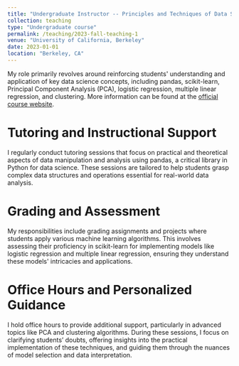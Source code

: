 ```yaml
---
title: "Undergraduate Instructor -- Principles and Techniques of Data Science"
collection: teaching
type: "Undergraduate course"
permalink: /teaching/2023-fall-teaching-1
venue: "University of California, Berkeley"
date: 2023-01-01
location: "Berkeley, CA"
---
```


My role primarily revolves around reinforcing students' understanding and application of key data science concepts, including pandas, scikit-learn, Principal Component Analysis (PCA), logistic regression, multiple linear regression, and clustering. More information can be found at the [official course website](https://ds100.org/fa23/).


Tutoring and Instructional Support
======
I regularly conduct tutoring sessions that focus on practical and theoretical aspects of data manipulation and analysis using pandas, a critical library in Python for data science. These sessions are tailored to help students grasp complex data structures and operations essential for real-world data analysis.

Grading and Assessment
======
My responsibilities include grading assignments and projects where students apply various machine learning algorithms. This involves assessing their proficiency in scikit-learn for implementing models like logistic regression and multiple linear regression, ensuring they understand these models' intricacies and applications.

Office Hours and Personalized Guidance
======
I hold office hours to provide additional support, particularly in advanced topics like PCA and clustering algorithms. During these sessions, I focus on clarifying students’ doubts, offering insights into the practical implementation of these techniques, and guiding them through the nuances of model selection and data interpretation.

